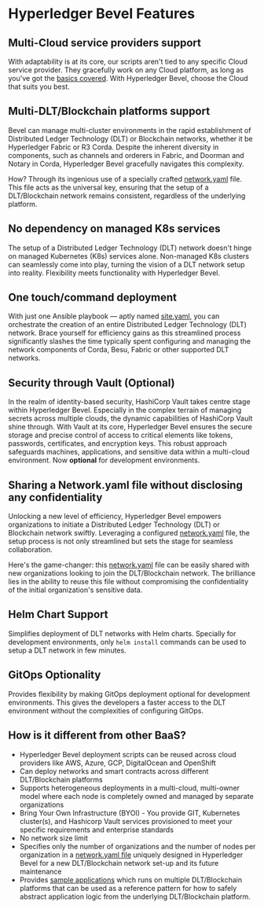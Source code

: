 [//]: # (##############################################################################################)
[//]: # (Copyright Accenture. All Rights Reserved.)
[//]: # (SPDX-License-Identifier: Apache-2.0)
[//]: # (##############################################################################################)

# Hyperledger Bevel Features

## Multi-Cloud service providers support
With adaptability is at its core, our scripts aren't tied to any specific Cloud service provider. They gracefully work on any Cloud platform, as long as you've got the [basics covered](../getting-started/prerequisites.md). With Hyperledger Bevel, choose the Cloud that suits you best.

## Multi-DLT/Blockchain platforms support
Bevel can manage multi-cluster environments in the rapid establishment of Distributed Ledger Technology (DLT) or Blockchain networks, whether it be Hyperledger Fabric or R3 Corda. Despite the inherent diversity in components, such as channels and orderers in Fabric, and Doorman and Notary in Corda, Hyperledger Bevel gracefully navigates this complexity.

How? Through its ingenious use of a specially crafted [network.yaml](../guides/networkyaml-fabric.md) file. This file acts as the universal key, ensuring that the setup of a DLT/Blockchain network remains consistent, regardless of the underlying platform.

## No dependency on managed K8s services
The setup of a Distributed Ledger Technology (DLT) network doesn't hinge on managed Kubernetes (K8s) services alone. Non-managed K8s clusters can seamlessly come into play, turning the vision of a DLT network setup into reality. Flexibility meets functionality with Hyperledger Bevel.

## One touch/command deployment
With just one Ansible playbook — aptly named [site.yaml](https://github.com/hyperledger/bevel/tree/main/platforms/shared/configuration/site.yaml), you can orchestrate the creation of an entire Distributed Ledger Technology (DLT) network. Brace yourself for efficiency gains as this streamlined process significantly slashes the time typically spent configuring and managing the network components of Corda, Besu, Fabric or other supported DLT networks. 

## Security through Vault (Optional)
In the realm of identity-based security, HashiCorp Vault takes centre stage within Hyperledger Bevel. Especially in the complex terrain of managing secrets across multiple clouds, the dynamic capabilities of HashiCorp Vault shine through. With Vault at its core, Hyperledger Bevel ensures the secure storage and precise control of access to critical elements like tokens, passwords, certificates, and encryption keys. This robust approach safeguards machines, applications, and sensitive data within a multi-cloud environment. Now **optional** for development environments.

## Sharing a Network.yaml file without disclosing any confidentiality
Unlocking a new level of efficiency, Hyperledger Bevel empowers organizations to initiate a Distributed Ledger Technology (DLT) or Blockchain network swiftly. Leveraging a configured [network.yaml](../guides/networkyaml-fabric.md) file, the setup process is not only streamlined but sets the stage for seamless collaboration.

Here's the game-changer: this [network.yaml](../guides/networkyaml-fabric.md) file can be easily shared with new organizations looking to join the DLT/Blockchain network. The brilliance lies in the ability to reuse this file without compromising the confidentiality of the initial organization's sensitive data.

## Helm Chart Support
Simplifies deployment of DLT networks with Helm charts. Specially for development environments, only `helm install` commands can be used to setup a DLT network in few minutes.

## GitOps Optionality
Provides flexibility by making GitOps deployment optional for development environments. This gives the developers a faster access to the DLT environment without the complexities of configuring GitOps.

## How is it different from other BaaS?
- Hyperledger Bevel deployment scripts can be reused across cloud providers like AWS, Azure, GCP, DigitalOcean and OpenShift
- Can deploy networks and smart contracts across different DLT/Blockchain platforms
- Supports heterogeneous deployments in a multi-cloud, multi-owner model where each node is completely owned and managed by separate organizations
- Bring Your Own Infrastructure (BYOI) - You provide GIT, Kubernetes cluster(s), and Hashicorp Vault services provisioned to meet your specific requirements and enterprise standards
- No network size limit
- Specifies only the number of organizations and the number of nodes per organization in a [network.yaml file](../guides/networkyaml-fabric.md) uniquely designed in Hyperledger Bevel for a new DLT/Blockchain network set-up and its future maintenance
- Provides [sample applications](https://github.com/hyperledger/bevel-samples) which runs on multiple DLT/Blockchain platforms that can be used as a reference pattern for how to safely abstract application logic from the underlying DLT/Blockchain platform.

